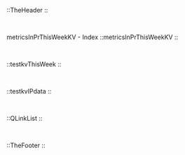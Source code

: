 ::TheHeader
::

<br />

metricsInPrThisWeekKV - Index
::metricsInPrThisWeekKV
::

<br />



::testkvThisWeek
::

<br />



::testkvIPdata
::

<br />



::QLinkList
::

<br />

::TheFooter
::
